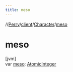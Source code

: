 ```yaml
---
title: meso
---
```

//[Perry](../../../index.html)/[client](../index.html)/[Character](index.html)/[meso](meso.html)



# meso



[jvm]\
var [meso](meso.html): [AtomicInteger](https://docs.oracle.com/javase/8/docs/api/java/util/concurrent/atomic/AtomicInteger.html)




